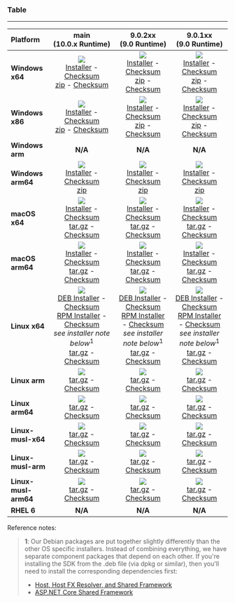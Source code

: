 ### Table

--------------------------------------------------------------------------------------
| Platform | main<br>(10.0.x&nbsp;Runtime) | 9.0.2xx<br>(9.0&nbsp;Runtime) | 9.0.1xx<br>(9.0&nbsp;Runtime) |
| :--------- | :----------: | :----------: | :----------: |
| **Windows x64** | [![][win-x64-badge-main]][win-x64-version-main]<br>[Installer][win-x64-installer-main] - [Checksum][win-x64-installer-checksum-main]<br>[zip][win-x64-zip-main] - [Checksum][win-x64-zip-checksum-main] | [![][win-x64-badge-9.0.2XX]][win-x64-version-9.0.2XX]<br>[Installer][win-x64-installer-9.0.2XX] - [Checksum][win-x64-installer-checksum-9.0.2XX]<br>[zip][win-x64-zip-9.0.2XX] - [Checksum][win-x64-zip-checksum-9.0.2XX] | [![][win-x64-badge-9.0.1XX]][win-x64-version-9.0.1XX]<br>[Installer][win-x64-installer-9.0.1XX] - [Checksum][win-x64-installer-checksum-9.0.1XX]<br>[zip][win-x64-zip-9.0.1XX] - [Checksum][win-x64-zip-checksum-9.0.1XX] |
| **Windows x86** | [![][win-x86-badge-main]][win-x86-version-main]<br>[Installer][win-x86-installer-main] - [Checksum][win-x86-installer-checksum-main]<br>[zip][win-x86-zip-main] - [Checksum][win-x86-zip-checksum-main] | [![][win-x86-badge-9.0.2XX]][win-x86-version-9.0.2XX]<br>[Installer][win-x86-installer-9.0.2XX] - [Checksum][win-x86-installer-checksum-9.0.2XX]<br>[zip][win-x86-zip-9.0.2XX] - [Checksum][win-x86-zip-checksum-9.0.2XX] | [![][win-x86-badge-9.0.1XX]][win-x86-version-9.0.1XX]<br>[Installer][win-x86-installer-9.0.1XX] - [Checksum][win-x86-installer-checksum-9.0.1XX]<br>[zip][win-x86-zip-9.0.1XX] - [Checksum][win-x86-zip-checksum-9.0.1XX] |
| **Windows arm** | **N/A** | **N/A** | **N/A** |
| **Windows arm64** | [![][win-arm64-badge-main]][win-arm64-version-main]<br>[Installer][win-arm64-installer-main] - [Checksum][win-arm64-installer-checksum-main]<br>[zip][win-arm64-zip-main] | [![][win-arm64-badge-9.0.2XX]][win-arm64-version-9.0.2XX]<br>[Installer][win-arm64-installer-9.0.2XX] - [Checksum][win-arm64-installer-checksum-9.0.2XX]<br>[zip][win-arm64-zip-9.0.2XX] | [![][win-arm64-badge-9.0.1XX]][win-arm64-version-9.0.1XX]<br>[Installer][win-arm64-installer-9.0.1XX] - [Checksum][win-arm64-installer-checksum-9.0.1XX]<br>[zip][win-arm64-zip-9.0.1XX] |
| **macOS x64** | [![][osx-x64-badge-main]][osx-x64-version-main]<br>[Installer][osx-x64-installer-main] - [Checksum][osx-x64-installer-checksum-main]<br>[tar.gz][osx-x64-targz-main] - [Checksum][osx-x64-targz-checksum-main] | [![][osx-x64-badge-9.0.2XX]][osx-x64-version-9.0.2XX]<br>[Installer][osx-x64-installer-9.0.2XX] - [Checksum][osx-x64-installer-checksum-9.0.2XX]<br>[tar.gz][osx-x64-targz-9.0.2XX] - [Checksum][osx-x64-targz-checksum-9.0.2XX] | [![][osx-x64-badge-9.0.1XX]][osx-x64-version-9.0.1XX]<br>[Installer][osx-x64-installer-9.0.1XX] - [Checksum][osx-x64-installer-checksum-9.0.1XX]<br>[tar.gz][osx-x64-targz-9.0.1XX] - [Checksum][osx-x64-targz-checksum-9.0.1XX] |
| **macOS arm64** | [![][osx-arm64-badge-main]][osx-arm64-version-main]<br>[Installer][osx-arm64-installer-main] - [Checksum][osx-arm64-installer-checksum-main]<br>[tar.gz][osx-arm64-targz-main] - [Checksum][osx-arm64-targz-checksum-main] | [![][osx-arm64-badge-9.0.2XX]][osx-arm64-version-9.0.2XX]<br>[Installer][osx-arm64-installer-9.0.2XX] - [Checksum][osx-arm64-installer-checksum-9.0.2XX]<br>[tar.gz][osx-arm64-targz-9.0.2XX] - [Checksum][osx-arm64-targz-checksum-9.0.2XX] | [![][osx-arm64-badge-9.0.1XX]][osx-arm64-version-9.0.1XX]<br>[Installer][osx-arm64-installer-9.0.1XX] - [Checksum][osx-arm64-installer-checksum-9.0.1XX]<br>[tar.gz][osx-arm64-targz-9.0.1XX] - [Checksum][osx-arm64-targz-checksum-9.0.1XX] |
| **Linux x64** | [![][linux-badge-main]][linux-version-main]<br>[DEB Installer][linux-DEB-installer-main] - [Checksum][linux-DEB-installer-checksum-main]<br>[RPM Installer][linux-RPM-installer-main] - [Checksum][linux-RPM-installer-checksum-main]<br>_see installer note below_<sup>1</sup><br>[tar.gz][linux-targz-main] - [Checksum][linux-targz-checksum-main] | [![][linux-badge-9.0.2XX]][linux-version-9.0.2XX]<br>[DEB Installer][linux-DEB-installer-9.0.2XX] - [Checksum][linux-DEB-installer-checksum-9.0.2XX]<br>[RPM Installer][linux-RPM-installer-9.0.2XX] - [Checksum][linux-RPM-installer-checksum-9.0.2XX]<br>_see installer note below_<sup>1</sup><br>[tar.gz][linux-targz-9.0.2XX] - [Checksum][linux-targz-checksum-9.0.2XX] | [![][linux-badge-9.0.1XX]][linux-version-9.0.1XX]<br>[DEB Installer][linux-DEB-installer-9.0.1XX] - [Checksum][linux-DEB-installer-checksum-9.0.1XX]<br>[RPM Installer][linux-RPM-installer-9.0.1XX] - [Checksum][linux-RPM-installer-checksum-9.0.1XX]<br>_see installer note below_<sup>1</sup><br>[tar.gz][linux-targz-9.0.1XX] - [Checksum][linux-targz-checksum-9.0.1XX] |
| **Linux arm** | [![][linux-arm-badge-main]][linux-arm-version-main]<br>[tar.gz][linux-arm-targz-main] - [Checksum][linux-arm-targz-checksum-main] | [![][linux-arm-badge-9.0.2XX]][linux-arm-version-9.0.2XX]<br>[tar.gz][linux-arm-targz-9.0.2XX] - [Checksum][linux-arm-targz-checksum-9.0.2XX] | [![][linux-arm-badge-9.0.1XX]][linux-arm-version-9.0.1XX]<br>[tar.gz][linux-arm-targz-9.0.1XX] - [Checksum][linux-arm-targz-checksum-9.0.1XX] |
| **Linux arm64** | [![][linux-arm64-badge-main]][linux-arm64-version-main]<br>[tar.gz][linux-arm64-targz-main] - [Checksum][linux-arm64-targz-checksum-main] | [![][linux-arm64-badge-9.0.2XX]][linux-arm64-version-9.0.2XX]<br>[tar.gz][linux-arm64-targz-9.0.2XX] - [Checksum][linux-arm64-targz-checksum-9.0.2XX] | [![][linux-arm64-badge-9.0.1XX]][linux-arm64-version-9.0.1XX]<br>[tar.gz][linux-arm64-targz-9.0.1XX] - [Checksum][linux-arm64-targz-checksum-9.0.1XX] |
| **Linux-musl-x64** | [![][linux-musl-x64-badge-main]][linux-musl-x64-version-main]<br>[tar.gz][linux-musl-x64-targz-main] - [Checksum][linux-musl-x64-targz-checksum-main] | [![][linux-musl-x64-badge-9.0.2XX]][linux-musl-x64-version-9.0.2XX]<br>[tar.gz][linux-musl-x64-targz-9.0.2XX] - [Checksum][linux-musl-x64-targz-checksum-9.0.2XX] | [![][linux-musl-x64-badge-9.0.1XX]][linux-musl-x64-version-9.0.1XX]<br>[tar.gz][linux-musl-x64-targz-9.0.1XX] - [Checksum][linux-musl-x64-targz-checksum-9.0.1XX] |
| **Linux-musl-arm** | [![][linux-musl-arm-badge-main]][linux-musl-arm-version-main]<br>[tar.gz][linux-musl-arm-targz-main] - [Checksum][linux-musl-arm-targz-checksum-main] | [![][linux-musl-arm-badge-9.0.2XX]][linux-musl-arm-version-9.0.2XX]<br>[tar.gz][linux-musl-arm-targz-9.0.2XX] - [Checksum][linux-musl-arm-targz-checksum-9.0.2XX] | [![][linux-musl-arm-badge-9.0.1XX]][linux-musl-arm-version-9.0.1XX]<br>[tar.gz][linux-musl-arm-targz-9.0.1XX] - [Checksum][linux-musl-arm-targz-checksum-9.0.1XX] |
| **Linux-musl-arm64** | [![][linux-musl-arm64-badge-main]][linux-musl-arm64-version-main]<br>[tar.gz][linux-musl-arm64-targz-main] - [Checksum][linux-musl-arm64-targz-checksum-main] | [![][linux-musl-arm64-badge-9.0.2XX]][linux-musl-arm64-version-9.0.2XX]<br>[tar.gz][linux-musl-arm64-targz-9.0.2XX] - [Checksum][linux-musl-arm64-targz-checksum-9.0.2XX] | [![][linux-musl-arm64-badge-9.0.1XX]][linux-musl-arm64-version-9.0.1XX]<br>[tar.gz][linux-musl-arm64-targz-9.0.1XX] - [Checksum][linux-musl-arm64-targz-checksum-9.0.1XX] |
| **RHEL 6** | **N/A** | **N/A** | **N/A** |

Reference notes:
> **1**: Our Debian packages are put together slightly differently than the other OS specific installers. Instead of combining everything, we have separate component packages that depend on each other. If you're installing the SDK from the .deb file (via dpkg or similar), then you'll need to install the corresponding dependencies first:
> * [Host, Host FX Resolver, and Shared Framework](https://github.com/dotnet/runtime/blob/main/docs/project/dogfooding.md#nightly-builds-table)
> * [ASP.NET Core Shared Framework](https://github.com/aspnet/AspNetCore/blob/main/docs/DailyBuilds.md)

[win-x64-badge-main]: https://aka.ms/dotnet/10.0.1xx/daily/win_x64_Release_version_badge.svg?no-cache
[win-x64-version-main]: https://aka.ms/dotnet/10.0.1xx/daily/productCommit-win-x64.txt
[win-x64-installer-main]: https://aka.ms/dotnet/10.0.1xx/daily/dotnet-sdk-win-x64.exe
[win-x64-installer-checksum-main]: https://aka.ms/dotnet/10.0.1xx/daily/dotnet-sdk-win-x64.exe.sha512
[win-x64-zip-main]: https://aka.ms/dotnet/10.0.1xx/daily/dotnet-sdk-win-x64.zip
[win-x64-zip-checksum-main]: https://aka.ms/dotnet/10.0.1xx/daily/dotnet-sdk-win-x64.zip.sha512

[win-x64-badge-9.0.2XX]: https://aka.ms/dotnet/9.0.2xx/daily/win_x64_Release_version_badge.svg?no-cache
[win-x64-version-9.0.2XX]: https://aka.ms/dotnet/9.0.2xx/daily/productCommit-win-x64.txt
[win-x64-installer-9.0.2XX]: https://aka.ms/dotnet/9.0.2xx/daily/dotnet-sdk-win-x64.exe
[win-x64-installer-checksum-9.0.2XX]: https://aka.ms/dotnet/9.0.2xx/daily/dotnet-sdk-win-x64.exe.sha512
[win-x64-zip-9.0.2XX]: https://aka.ms/dotnet/9.0.2xx/daily/dotnet-sdk-win-x64.zip
[win-x64-zip-checksum-9.0.2XX]: https://aka.ms/dotnet/9.0.2xx/daily/dotnet-sdk-win-x64.zip.sha512

[win-x64-badge-9.0.1XX]: https://aka.ms/dotnet/9.0.1xx/daily/win_x64_Release_version_badge.svg?no-cache
[win-x64-version-9.0.1XX]: https://aka.ms/dotnet/9.0.1xx/daily/productCommit-win-x64.txt
[win-x64-installer-9.0.1XX]: https://aka.ms/dotnet/9.0.1xx/daily/dotnet-sdk-win-x64.exe
[win-x64-installer-checksum-9.0.1XX]: https://aka.ms/dotnet/9.0.1xx/daily/dotnet-sdk-win-x64.exe.sha512
[win-x64-zip-9.0.1XX]: https://aka.ms/dotnet/9.0.1xx/daily/dotnet-sdk-win-x64.zip
[win-x64-zip-checksum-9.0.1XX]: https://aka.ms/dotnet/9.0.1xx/daily/dotnet-sdk-win-x64.zip.sha512

[win-x86-badge-main]: https://aka.ms/dotnet/10.0.1xx/daily/win_x86_Release_version_badge.svg?no-cache
[win-x86-version-main]: https://aka.ms/dotnet/10.0.1xx/daily/productCommit-win-x86.txt
[win-x86-installer-main]: https://aka.ms/dotnet/10.0.1xx/daily/dotnet-sdk-win-x86.exe
[win-x86-installer-checksum-main]: https://aka.ms/dotnet/10.0.1xx/daily/dotnet-sdk-win-x86.exe.sha512
[win-x86-zip-main]: https://aka.ms/dotnet/10.0.1xx/daily/dotnet-sdk-win-x86.zip
[win-x86-zip-checksum-main]: https://aka.ms/dotnet/10.0.1xx/daily/dotnet-sdk-win-x86.zip.sha512

[win-x86-badge-9.0.2XX]: https://aka.ms/dotnet/9.0.2xx/daily/win_x86_Release_version_badge.svg?no-cache
[win-x86-version-9.0.2XX]: https://aka.ms/dotnet/9.0.2xx/daily/productCommit-win-x86.txt
[win-x86-installer-9.0.2XX]: https://aka.ms/dotnet/9.0.2xx/daily/dotnet-sdk-win-x86.exe
[win-x86-installer-checksum-9.0.2XX]: https://aka.ms/dotnet/9.0.2xx/daily/dotnet-sdk-win-x86.exe.sha512
[win-x86-zip-9.0.2XX]: https://aka.ms/dotnet/9.0.2xx/daily/dotnet-sdk-win-x86.zip
[win-x86-zip-checksum-9.0.2XX]: https://aka.ms/dotnet/9.0.2xx/daily/dotnet-sdk-win-x86.zip.sha512

[win-x86-badge-9.0.1XX]: https://aka.ms/dotnet/9.0.1xx/daily/win_x86_Release_version_badge.svg?no-cache
[win-x86-version-9.0.1XX]: https://aka.ms/dotnet/9.0.1xx/daily/productCommit-win-x86.txt
[win-x86-installer-9.0.1XX]: https://aka.ms/dotnet/9.0.1xx/daily/dotnet-sdk-win-x86.exe
[win-x86-installer-checksum-9.0.1XX]: https://aka.ms/dotnet/9.0.1xx/daily/dotnet-sdk-win-x86.exe.sha512
[win-x86-zip-9.0.1XX]: https://aka.ms/dotnet/9.0.1xx/daily/dotnet-sdk-win-x86.zip
[win-x86-zip-checksum-9.0.1XX]: https://aka.ms/dotnet/9.0.1xx/daily/dotnet-sdk-win-x86.zip.sha512

[osx-x64-badge-main]: https://aka.ms/dotnet/10.0.1xx/daily/osx_x64_Release_version_badge.svg?no-cache
[osx-x64-version-main]: https://aka.ms/dotnet/10.0.1xx/daily/productCommit-osx-x64.txt
[osx-x64-installer-main]: https://aka.ms/dotnet/10.0.1xx/daily/dotnet-sdk-osx-x64.pkg
[osx-x64-installer-checksum-main]: https://aka.ms/dotnet/10.0.1xx/daily/dotnet-sdk-osx-x64.pkg.sha512
[osx-x64-targz-main]: https://aka.ms/dotnet/10.0.1xx/daily/dotnet-sdk-osx-x64.tar.gz
[osx-x64-targz-checksum-main]: https://aka.ms/dotnet/10.0.1xx/daily/dotnet-sdk-osx-x64.pkg.tar.gz.sha512

[osx-x64-badge-9.0.2XX]: https://aka.ms/dotnet/9.0.2xx/daily/osx_x64_Release_version_badge.svg?no-cache
[osx-x64-version-9.0.2XX]: https://aka.ms/dotnet/9.0.2xx/daily/productCommit-osx-x64.txt
[osx-x64-installer-9.0.2XX]: https://aka.ms/dotnet/9.0.2xx/daily/dotnet-sdk-osx-x64.pkg
[osx-x64-installer-checksum-9.0.2XX]: https://aka.ms/dotnet/9.0.2xx/daily/dotnet-sdk-osx-x64.pkg.sha512
[osx-x64-targz-9.0.2XX]: https://aka.ms/dotnet/9.0.2xx/daily/dotnet-sdk-osx-x64.tar.gz
[osx-x64-targz-checksum-9.0.2XX]: https://aka.ms/dotnet/9.0.2xx/daily/dotnet-sdk-osx-x64.pkg.tar.gz.sha512

[osx-x64-badge-9.0.1XX]: https://aka.ms/dotnet/9.0.1xx/daily/osx_x64_Release_version_badge.svg?no-cache
[osx-x64-version-9.0.1XX]: https://aka.ms/dotnet/9.0.1xx/daily/productCommit-osx-x64.txt
[osx-x64-installer-9.0.1XX]: https://aka.ms/dotnet/9.0.1xx/daily/dotnet-sdk-osx-x64.pkg
[osx-x64-installer-checksum-9.0.1XX]: https://aka.ms/dotnet/9.0.1xx/daily/dotnet-sdk-osx-x64.pkg.sha512
[osx-x64-targz-9.0.1XX]: https://aka.ms/dotnet/9.0.1xx/daily/dotnet-sdk-osx-x64.tar.gz
[osx-x64-targz-checksum-9.0.1XX]: https://aka.ms/dotnet/9.0.1xx/daily/dotnet-sdk-osx-x64.pkg.tar.gz.sha512

[osx-arm64-badge-main]: https://aka.ms/dotnet/10.0.1xx/daily/osx_arm64_Release_version_badge.svg?no-cache
[osx-arm64-version-main]: https://aka.ms/dotnet/10.0.1xx/daily/productCommit-osx-arm64.txt
[osx-arm64-installer-main]: https://aka.ms/dotnet/10.0.1xx/daily/dotnet-sdk-osx-arm64.pkg
[osx-arm64-installer-checksum-main]: https://aka.ms/dotnet/10.0.1xx/daily/dotnet-sdk-osx-arm64.pkg.sha512
[osx-arm64-targz-main]: https://aka.ms/dotnet/10.0.1xx/daily/dotnet-sdk-osx-arm64.tar.gz
[osx-arm64-targz-checksum-main]: https://aka.ms/dotnet/10.0.1xx/daily/dotnet-sdk-osx-arm64.pkg.tar.gz.sha512

[osx-arm64-badge-9.0.2XX]: https://aka.ms/dotnet/9.0.2xx/daily/osx_arm64_Release_version_badge.svg?no-cache
[osx-arm64-version-9.0.2XX]: https://aka.ms/dotnet/9.0.2xx/daily/productCommit-osx-arm64.txt
[osx-arm64-installer-9.0.2XX]: https://aka.ms/dotnet/9.0.2xx/daily/dotnet-sdk-osx-arm64.pkg
[osx-arm64-installer-checksum-9.0.2XX]: https://aka.ms/dotnet/9.0.2xx/daily/dotnet-sdk-osx-arm64.pkg.sha512
[osx-arm64-targz-9.0.2XX]: https://aka.ms/dotnet/9.0.2xx/daily/dotnet-sdk-osx-arm64.tar.gz
[osx-arm64-targz-checksum-9.0.2XX]: https://aka.ms/dotnet/9.0.2xx/daily/dotnet-sdk-osx-arm64.pkg.tar.gz.sha512

[osx-arm64-badge-9.0.1XX]: https://aka.ms/dotnet/9.0.1xx/daily/osx_arm64_Release_version_badge.svg?no-cache
[osx-arm64-version-9.0.1XX]: https://aka.ms/dotnet/9.0.1xx/daily/productCommit-osx-arm64.txt
[osx-arm64-installer-9.0.1XX]: https://aka.ms/dotnet/9.0.1xx/daily/dotnet-sdk-osx-arm64.pkg
[osx-arm64-installer-checksum-9.0.1XX]: https://aka.ms/dotnet/9.0.1xx/daily/dotnet-sdk-osx-arm64.pkg.sha512
[osx-arm64-targz-9.0.1XX]: https://aka.ms/dotnet/9.0.1xx/daily/dotnet-sdk-osx-arm64.tar.gz
[osx-arm64-targz-checksum-9.0.1XX]: https://aka.ms/dotnet/9.0.1xx/daily/dotnet-sdk-osx-arm64.pkg.tar.gz.sha512

[linux-badge-main]: https://aka.ms/dotnet/10.0.1xx/daily/linux_x64_Release_version_badge.svg?no-cache
[linux-version-main]: https://aka.ms/dotnet/10.0.1xx/daily/productCommit-linux-x64.txt
[linux-DEB-installer-main]: https://aka.ms/dotnet/10.0.1xx/daily/dotnet-sdk-x64.deb
[linux-DEB-installer-checksum-main]: https://aka.ms/dotnet/10.0.1xx/daily/dotnet-sdk-x64.deb.sha512
[linux-RPM-installer-main]: https://aka.ms/dotnet/10.0.1xx/daily/dotnet-sdk-x64.rpm
[linux-RPM-installer-checksum-main]: https://aka.ms/dotnet/10.0.1xx/daily/dotnet-sdk-x64.rpm.sha512
[linux-targz-main]: https://aka.ms/dotnet/10.0.1xx/daily/dotnet-sdk-linux-x64.tar.gz
[linux-targz-checksum-main]: https://aka.ms/dotnet/10.0.1xx/daily/dotnet-sdk-linux-x64.tar.gz.sha512

[linux-badge-9.0.2XX]: https://aka.ms/dotnet/9.0.2xx/daily/linux_x64_Release_version_badge.svg?no-cache
[linux-version-9.0.2XX]: https://aka.ms/dotnet/9.0.2xx/daily/productCommit-linux-x64.txt
[linux-DEB-installer-9.0.2XX]: https://aka.ms/dotnet/9.0.2xx/daily/dotnet-sdk-x64.deb
[linux-DEB-installer-checksum-9.0.2XX]: https://aka.ms/dotnet/9.0.2xx/daily/dotnet-sdk-x64.deb.sha512
[linux-RPM-installer-9.0.2XX]: https://aka.ms/dotnet/9.0.2xx/daily/dotnet-sdk-x64.rpm
[linux-RPM-installer-checksum-9.0.2XX]: https://aka.ms/dotnet/9.0.2xx/daily/dotnet-sdk-x64.rpm.sha512
[linux-targz-9.0.2XX]: https://aka.ms/dotnet/9.0.2xx/daily/dotnet-sdk-linux-x64.tar.gz
[linux-targz-checksum-9.0.2XX]: https://aka.ms/dotnet/9.0.2xx/daily/dotnet-sdk-linux-x64.tar.gz.sha512

[linux-badge-9.0.1XX]: https://aka.ms/dotnet/9.0.1xx/daily/linux_x64_Release_version_badge.svg?no-cache
[linux-version-9.0.1XX]: https://aka.ms/dotnet/9.0.1xx/daily/productCommit-linux-x64.txt
[linux-DEB-installer-9.0.1XX]: https://aka.ms/dotnet/9.0.1xx/daily/dotnet-sdk-x64.deb
[linux-DEB-installer-checksum-9.0.1XX]: https://aka.ms/dotnet/9.0.1xx/daily/dotnet-sdk-x64.deb.sha512
[linux-RPM-installer-9.0.1XX]: https://aka.ms/dotnet/9.0.1xx/daily/dotnet-sdk-x64.rpm
[linux-RPM-installer-checksum-9.0.1XX]: https://aka.ms/dotnet/9.0.1xx/daily/dotnet-sdk-x64.rpm.sha512
[linux-targz-9.0.1XX]: https://aka.ms/dotnet/9.0.1xx/daily/dotnet-sdk-linux-x64.tar.gz
[linux-targz-checksum-9.0.1XX]: https://aka.ms/dotnet/9.0.1xx/daily/dotnet-sdk-linux-x64.tar.gz.sha512

[linux-arm-badge-main]: https://aka.ms/dotnet/10.0.1xx/daily/linux_arm_Release_version_badge.svg?no-cache
[linux-arm-version-main]: https://aka.ms/dotnet/10.0.1xx/daily/productCommit-linux-arm.txt
[linux-arm-targz-main]: https://aka.ms/dotnet/10.0.1xx/daily/dotnet-sdk-linux-arm.tar.gz
[linux-arm-targz-checksum-main]: https://aka.ms/dotnet/10.0.1xx/daily/dotnet-sdk-linux-arm.tar.gz.sha512

[linux-arm-badge-9.0.2XX]: https://aka.ms/dotnet/9.0.2xx/daily/linux_arm_Release_version_badge.svg?no-cache
[linux-arm-version-9.0.2XX]: https://aka.ms/dotnet/9.0.2xx/daily/productCommit-linux-arm.txt
[linux-arm-targz-9.0.2XX]: https://aka.ms/dotnet/9.0.2xx/daily/dotnet-sdk-linux-arm.tar.gz
[linux-arm-targz-checksum-9.0.2XX]: https://aka.ms/dotnet/9.0.2xx/daily/dotnet-sdk-linux-arm.tar.gz.sha512

[linux-arm-badge-9.0.1XX]: https://aka.ms/dotnet/9.0.1xx/daily/linux_arm_Release_version_badge.svg?no-cache
[linux-arm-version-9.0.1XX]: https://aka.ms/dotnet/9.0.1xx/daily/productCommit-linux-arm.txt
[linux-arm-targz-9.0.1XX]: https://aka.ms/dotnet/9.0.1xx/daily/dotnet-sdk-linux-arm.tar.gz
[linux-arm-targz-checksum-9.0.1XX]: https://aka.ms/dotnet/9.0.1xx/daily/dotnet-sdk-linux-arm.tar.gz.sha512

[linux-arm64-badge-main]: https://aka.ms/dotnet/10.0.1xx/daily/linux_arm64_Release_version_badge.svg?no-cache
[linux-arm64-version-main]: https://aka.ms/dotnet/10.0.1xx/daily/productCommit-linux-arm64.txt
[linux-arm64-targz-main]: https://aka.ms/dotnet/10.0.1xx/daily/dotnet-sdk-linux-arm64.tar.gz
[linux-arm64-targz-checksum-main]: https://aka.ms/dotnet/10.0.1xx/daily/dotnet-sdk-linux-arm64.tar.gz.sha512

[linux-arm64-badge-9.0.2XX]: https://aka.ms/dotnet/9.0.2xx/daily/linux_arm64_Release_version_badge.svg?no-cache
[linux-arm64-version-9.0.2XX]: https://aka.ms/dotnet/9.0.2xx/daily/productCommit-linux-arm64.txt
[linux-arm64-targz-9.0.2XX]: https://aka.ms/dotnet/9.0.2xx/daily/dotnet-sdk-linux-arm64.tar.gz
[linux-arm64-targz-checksum-9.0.2XX]: https://aka.ms/dotnet/9.0.2xx/daily/dotnet-sdk-linux-arm64.tar.gz.sha512

[linux-arm64-badge-9.0.1XX]: https://aka.ms/dotnet/9.0.1xx/daily/linux_arm64_Release_version_badge.svg?no-cache
[linux-arm64-version-9.0.1XX]: https://aka.ms/dotnet/9.0.1xx/daily/productCommit-linux-arm64.txt
[linux-arm64-targz-9.0.1XX]: https://aka.ms/dotnet/9.0.1xx/daily/dotnet-sdk-linux-arm64.tar.gz
[linux-arm64-targz-checksum-9.0.1XX]: https://aka.ms/dotnet/9.0.1xx/daily/dotnet-sdk-linux-arm64.tar.gz.sha512

[linux-musl-x64-badge-main]: https://aka.ms/dotnet/10.0.1xx/daily/linux_musl_x64_Release_version_badge.svg?no-cache
[linux-musl-x64-version-main]: https://aka.ms/dotnet/10.0.1xx/daily/productCommit-linux-musl-x64.txt
[linux-musl-x64-targz-main]: https://aka.ms/dotnet/10.0.1xx/daily/dotnet-sdk-linux-musl-x64.tar.gz
[linux-musl-x64-targz-checksum-main]: https://aka.ms/dotnet/10.0.1xx/daily/dotnet-sdk-linux-musl-x64.tar.gz.sha512

[linux-musl-x64-badge-9.0.2XX]: https://aka.ms/dotnet/9.0.2xx/daily/linux_musl_x64_Release_version_badge.svg?no-cache
[linux-musl-x64-version-9.0.2XX]: https://aka.ms/dotnet/9.0.2xx/daily/productCommit-linux-musl-x64.txt
[linux-musl-x64-targz-9.0.2XX]: https://aka.ms/dotnet/9.0.2xx/daily/dotnet-sdk-linux-musl-x64.tar.gz
[linux-musl-x64-targz-checksum-9.0.2XX]: https://aka.ms/dotnet/9.0.2xx/daily/dotnet-sdk-linux-musl-x64.tar.gz.sha512

[linux-musl-x64-badge-9.0.1XX]: https://aka.ms/dotnet/9.0.1xx/daily/linux_musl_x64_Release_version_badge.svg?no-cache
[linux-musl-x64-version-9.0.1XX]: https://aka.ms/dotnet/9.0.1xx/daily/productCommit-linux-musl-x64.txt
[linux-musl-x64-targz-9.0.1XX]: https://aka.ms/dotnet/9.0.1xx/daily/dotnet-sdk-linux-musl-x64.tar.gz
[linux-musl-x64-targz-checksum-9.0.1XX]: https://aka.ms/dotnet/9.0.1xx/daily/dotnet-sdk-linux-musl-x64.tar.gz.sha512

[linux-musl-arm-badge-main]: https://aka.ms/dotnet/10.0.1xx/daily/linux_musl_arm_Release_version_badge.svg?no-cache
[linux-musl-arm-version-main]: https://aka.ms/dotnet/10.0.1xx/daily/productCommit-linux-musl-arm.txt
[linux-musl-arm-targz-main]: https://aka.ms/dotnet/10.0.1xx/daily/dotnet-sdk-linux-musl-arm.tar.gz
[linux-musl-arm-targz-checksum-main]: https://aka.ms/dotnet/10.0.1xx/daily/dotnet-sdk-linux-musl-arm.tar.gz.sha512

[linux-musl-arm-badge-9.0.2XX]: https://aka.ms/dotnet/9.0.2xx/daily/linux_musl_arm_Release_version_badge.svg?no-cache
[linux-musl-arm-version-9.0.2XX]: https://aka.ms/dotnet/9.0.2xx/daily/productCommit-linux-musl-arm.txt
[linux-musl-arm-targz-9.0.2XX]: https://aka.ms/dotnet/9.0.2xx/daily/dotnet-sdk-linux-musl-arm.tar.gz
[linux-musl-arm-targz-checksum-9.0.2XX]: https://aka.ms/dotnet/9.0.2xx/daily/dotnet-sdk-linux-musl-arm.tar.gz.sha512

[linux-musl-arm-badge-9.0.1XX]: https://aka.ms/dotnet/9.0.1xx/daily/linux_musl_arm_Release_version_badge.svg?no-cache
[linux-musl-arm-version-9.0.1XX]: https://aka.ms/dotnet/9.0.1xx/daily/productCommit-linux-musl-arm.txt
[linux-musl-arm-targz-9.0.1XX]: https://aka.ms/dotnet/9.0.1xx/daily/dotnet-sdk-linux-musl-arm.tar.gz
[linux-musl-arm-targz-checksum-9.0.1XX]: https://aka.ms/dotnet/9.0.1xx/daily/dotnet-sdk-linux-musl-arm.tar.gz.sha512

[linux-musl-arm64-badge-main]: https://aka.ms/dotnet/10.0.1xx/daily/linux_musl_arm64_Release_version_badge.svg?no-cache
[linux-musl-arm64-version-main]: https://aka.ms/dotnet/10.0.1xx/daily/productCommit-linux-musl-arm64.txt
[linux-musl-arm64-targz-main]: https://aka.ms/dotnet/10.0.1xx/daily/dotnet-sdk-linux-musl-arm64.tar.gz
[linux-musl-arm64-targz-checksum-main]: https://aka.ms/dotnet/10.0.1xx/daily/dotnet-sdk-linux-musl-arm64.tar.gz.sha512

[linux-musl-arm64-badge-9.0.2XX]: https://aka.ms/dotnet/9.0.2xx/daily/linux_musl_arm64_Release_version_badge.svg?no-cache
[linux-musl-arm64-version-9.0.2XX]: https://aka.ms/dotnet/9.0.2xx/daily/productCommit-linux-musl-arm64.txt
[linux-musl-arm64-targz-9.0.2XX]: https://aka.ms/dotnet/9.0.2xx/daily/dotnet-sdk-linux-musl-arm64.tar.gz
[linux-musl-arm64-targz-checksum-9.0.2XX]: https://aka.ms/dotnet/9.0.2xx/daily/dotnet-sdk-linux-musl-arm64.tar.gz.sha512

[linux-musl-arm64-badge-9.0.1XX]: https://aka.ms/dotnet/9.0.1xx/daily/linux_musl_arm64_Release_version_badge.svg?no-cache
[linux-musl-arm64-version-9.0.1XX]: https://aka.ms/dotnet/9.0.1xx/daily/productCommit-linux-musl-arm64.txt
[linux-musl-arm64-targz-9.0.1XX]: https://aka.ms/dotnet/9.0.1xx/daily/dotnet-sdk-linux-musl-arm64.tar.gz
[linux-musl-arm64-targz-checksum-9.0.1XX]: https://aka.ms/dotnet/9.0.1xx/daily/dotnet-sdk-linux-musl-arm64.tar.gz.sha512

[win-arm-badge-main]: https://aka.ms/dotnet/10.0.1xx/daily/win_arm_Release_version_badge.svg?no-cache
[win-arm-version-main]: https://aka.ms/dotnet/10.0.1xx/daily/productCommit-win-arm.txt
[win-arm-zip-main]: https://aka.ms/dotnet/10.0.1xx/daily/dotnet-sdk-win-arm.zip
[win-arm-zip-checksum-main]: https://aka.ms/dotnet/10.0.1xx/daily/dotnet-sdk-win-arm.zip.sha512

[win-arm-badge-9.0.2XX]: https://aka.ms/dotnet/9.0.2xx/daily/win_arm_Release_version_badge.svg?no-cache
[win-arm-version-9.0.2XX]: https://aka.ms/dotnet/9.0.2xx/daily/productCommit-win-arm.txt
[win-arm-zip-9.0.2XX]: https://aka.ms/dotnet/9.0.2xx/daily/dotnet-sdk-win-arm.zip
[win-arm-zip-checksum-9.0.2XX]: https://aka.ms/dotnet/9.0.2xx/daily/dotnet-sdk-win-arm.zip.sha512

[win-arm-badge-9.0.1XX]: https://aka.ms/dotnet/9.0.1xx/daily/win_arm_Release_version_badge.svg?no-cache
[win-arm-version-9.0.1XX]: https://aka.ms/dotnet/9.0.1xx/daily/productCommit-win-arm.txt
[win-arm-zip-9.0.1XX]: https://aka.ms/dotnet/9.0.1xx/daily/dotnet-sdk-win-arm.zip
[win-arm-zip-checksum-9.0.1XX]: https://aka.ms/dotnet/9.0.1xx/daily/dotnet-sdk-win-arm.zip.sha512

[win-arm64-badge-main]: https://aka.ms/dotnet/10.0.1xx/daily/win_arm64_Release_version_badge.svg?no-cache
[win-arm64-version-main]: https://aka.ms/dotnet/10.0.1xx/daily/productCommit-win-arm64.txt
[win-arm64-installer-main]: https://aka.ms/dotnet/10.0.1xx/daily/dotnet-sdk-win-arm64.exe
[win-arm64-installer-checksum-main]: https://aka.ms/dotnet/10.0.1xx/daily/dotnet-sdk-win-arm64.exe.sha512
[win-arm64-zip-main]: https://aka.ms/dotnet/10.0.1xx/daily/dotnet-sdk-win-arm64.zip
[win-arm64-zip-checksum-main]: https://aka.ms/dotnet/10.0.1xx/daily/dotnet-sdk-win-arm64.zip.sha512

[win-arm64-badge-9.0.2XX]: https://aka.ms/dotnet/9.0.2xx/daily/win_arm64_Release_version_badge.svg?no-cache
[win-arm64-version-9.0.2XX]: https://aka.ms/dotnet/9.0.2xx/daily/productCommit-win-arm64.txt
[win-arm64-installer-9.0.2XX]: https://aka.ms/dotnet/9.0.2xx/daily/dotnet-sdk-win-arm64.exe
[win-arm64-installer-checksum-9.0.2XX]: https://aka.ms/dotnet/9.0.2xx/daily/dotnet-sdk-win-arm64.exe.sha512
[win-arm64-zip-9.0.2XX]: https://aka.ms/dotnet/9.0.2xx/daily/dotnet-sdk-win-arm64.zip
[win-arm64-zip-checksum-9.0.2XX]: https://aka.ms/dotnet/9.0.2xx/daily/dotnet-sdk-win-arm64.zip.sha512

[win-arm64-badge-9.0.1XX]: https://aka.ms/dotnet/9.0.1xx/daily/win_arm64_Release_version_badge.svg?no-cache
[win-arm64-version-9.0.1XX]: https://aka.ms/dotnet/9.0.1xx/daily/productCommit-win-arm64.txt
[win-arm64-installer-9.0.1XX]: https://aka.ms/dotnet/9.0.1xx/daily/dotnet-sdk-win-arm64.exe
[win-arm64-installer-checksum-9.0.1XX]: https://aka.ms/dotnet/9.0.1xx/daily/dotnet-sdk-win-arm64.exe.sha512
[win-arm64-zip-9.0.1XX]: https://aka.ms/dotnet/9.0.1xx/daily/dotnet-sdk-win-arm64.zip
[win-arm64-zip-checksum-9.0.1XX]: https://aka.ms/dotnet/9.0.1xx/daily/dotnet-sdk-win-arm64.zip.sha512
